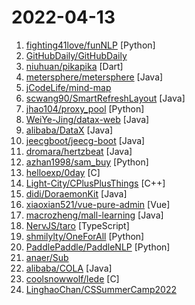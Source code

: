 # 2022-04-13

1. [fighting41love/funNLP](https://github.com/fighting41love/funNLP "中英文敏感词、语言检测、中外手机/电话归属地/运营商查询、名字推断性别、手机号抽取、身份证抽取、邮箱抽取、中日文人名库、中文缩写库、拆字词典、词汇情感值、停用词、反动词表、暴恐词表、繁简体转换、英文模拟中文发音、汪峰歌词生成器、职业名称词库、同义词库、反义词库、否定词库、汽车品牌词库、汽车零件词库、连续英文切割、各种中文词向量、公司名字大全、古诗词库、IT词库、财经词库、成语词库、地名词库、历史名人词库、诗词词库、医学词库、饮食词库、法律词库、汽车词库、动物词库、中文聊天语料、中文谣言数据、百度中文问答数据集、句子相似度匹配算法集合、bert资源、文本生成&摘要相关工具、cocoNLP信息抽取工具、国内电话号码正则匹配、清华大学XLORE:中英文跨语言百科知识图谱、清华大学人工智能技术…") [Python]
2. [GitHubDaily/GitHubDaily](https://github.com/GitHubDaily/GitHubDaily "坚持分享 GitHub 上高质量、有趣实用的开源技术教程、开发者工具、编程网站、技术资讯。") 
3. [niuhuan/pikapika](https://github.com/niuhuan/pikapika "(R18) 美观易用且无广告的二次元客户端，同时支持MacOS，Windows，Android，iOS。") [Dart]
4. [metersphere/metersphere](https://github.com/metersphere/metersphere "MeterSphere 是一站式开源持续测试平台，覆盖测试管理、接口测试、性能测试等。搞测试，就选 MeterSphere！") [Java]
5. [jCodeLife/mind-map](https://github.com/jCodeLife/mind-map "🖼个人思维导图笔记，已整理JS、TS、Vue、React ... 持续更新中，欢迎 PR 和 Start~") 
6. [scwang90/SmartRefreshLayout](https://github.com/scwang90/SmartRefreshLayout "🔥下拉刷新、上拉加载、二级刷新、淘宝二楼、RefreshLayout、OverScroll，Android智能下拉刷新框架，支持越界回弹、越界拖动，具有极强的扩展性，集成了几十种炫酷的Header和 Footer。") [Java]
7. [jhao104/proxy_pool](https://github.com/jhao104/proxy_pool "Python爬虫代理IP池(proxy pool)") [Python]
8. [WeiYe-Jing/datax-web](https://github.com/WeiYe-Jing/datax-web "DataX集成可视化页面，选择数据源即可一键生成数据同步任务，支持RDBMS、Hive、HBase、ClickHouse、MongoDB等数据源，批量创建RDBMS数据同步任务，集成开源调度系统，支持分布式、增量同步数据、实时查看运行日志、监控执行器资源、KILL运行进程、数据源信息加密等。") [Java]
9. [alibaba/DataX](https://github.com/alibaba/DataX "DataX是阿里云DataWorks数据集成的开源版本。") [Java]
10. [jeecgboot/jeecg-boot](https://github.com/jeecgboot/jeecg-boot "「企业级低代码平台」前后端分离架构SpringBoot 2.x，SpringCloud，Ant Design&Vue，Mybatis，Shiro，JWT。强大的代码生成器让前后端代码一键生成，无需写任何代码! 引领新的开发模式OnlineCoding->代码生成->手工MERGE，帮助Java项目解决70%重复工作，让开发更关注业务，既能快速提高效率，帮助公司节省成本，同时又不失灵活性。") [Java]
11. [dromara/hertzbeat](https://github.com/dromara/hertzbeat "Friendly cloud monitor system. Custom Monitor, No Agent. Support website, ping, port, database, os. Alert and Notify. 易用友好的云监控系统。拥有自定义监控能力，无需Agent。网站监测，PING连通性，端口可用性，数据库，操作系统，API监控，阈值告警，告警通知(邮件微信钉钉飞书)。") [Java]
12. [azhan1998/sam_buy](https://github.com/azhan1998/sam_buy "山姆买菜") [Python]
13. [helloexp/0day](https://github.com/helloexp/0day "各种CMS、各种平台、各种系统、各种软件漏洞的EXP、POC ,该项目将持续更新") [C]
14. [Light-City/CPlusPlusThings](https://github.com/Light-City/CPlusPlusThings "C++那些事") [C++]
15. [didi/DoraemonKit](https://github.com/didi/DoraemonKit "一款面向泛前端产品研发全生命周期的效率平台。") [Java]
16. [xiaoxian521/vue-pure-admin](https://github.com/xiaoxian521/vue-pure-admin "🔥 ✨✨ ✨ Vue3.0+TypeScript+Vite2.0+Element-Plus编写的一套后台管理系统（兼容移动端）") [Vue]
17. [macrozheng/mall-learning](https://github.com/macrozheng/mall-learning "mall学习教程，架构、业务、技术要点全方位解析。mall项目（40k+star）是一套电商系统，使用现阶段主流技术实现。涵盖了SpringBoot 2.3.0、MyBatis 3.4.6、Elasticsearch 7.6.2、RabbitMQ 3.7.15、Redis 5.0、MongoDB 4.2.5、Mysql5.7等技术，采用Docker容器化部署。") [Java]
18. [NervJS/taro](https://github.com/NervJS/taro "开放式跨端跨框架解决方案，支持使用 React/Vue/Nerv 等框架来开发微信/京东/百度/支付宝/字节跳动/ QQ 小程序/H5/React Native 等应用。 https://taro.zone/") [TypeScript]
19. [shmilylty/OneForAll](https://github.com/shmilylty/OneForAll "OneForAll是一款功能强大的子域收集工具") [Python]
20. [PaddlePaddle/PaddleNLP](https://github.com/PaddlePaddle/PaddleNLP "Easy-to-use and Fast NLP library with awesome model zoo, supporting wide-range of NLP tasks from research to industrial applications.") [Python]
21. [anaer/Sub](https://github.com/anaer/Sub "自用clash订阅链接") 
22. [alibaba/COLA](https://github.com/alibaba/COLA "🥤 COLA: Clean Object-oriented & Layered Architecture") [Java]
23. [coolsnowwolf/lede](https://github.com/coolsnowwolf/lede "Lean's OpenWrt source") [C]
24. [LinghaoChan/CSSummerCamp2022](https://github.com/LinghaoChan/CSSummerCamp2022 "关于2022年CS保研夏令营通知公告的汇总。欢迎大家积极分享夏令营信息，资瓷一下互联网精神吼不吼啊？") 
